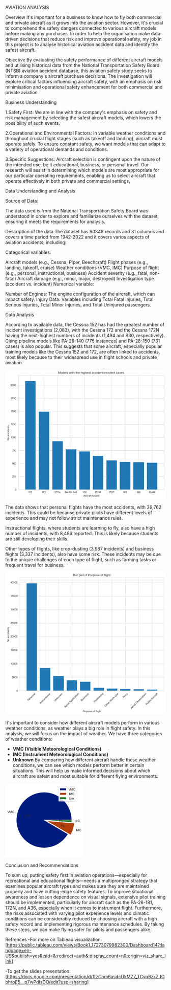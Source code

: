 AVIATION ANALYSIS

Overview
It's important for a business to know how to fly both commercial and private aircraft as it grows into the aviation sector. However, it's crucial to comprehend the safety dangers connected to various aircraft models before making any purchases. In order to help the organisation make data-driven decisions that reduce risk and improve operational safety, my job in this project is to analyse historical aviation accident data and identify the safest aircraft.


Objective
By evaluating the safety performance of different aircraft models and utilising historical data from the National Transportation Safety Board (NTSB) aviation accident database, this aviation safety study seeks to inform a company's aircraft purchase decisions. The investigation will explore critical factors influencing aircraft safety, with an emphasis on risk minimisation and operational safety enhancement for both commercial and private aviation


Business Understanding

1.Safety First: We are in line with the company's emphasis on safety and risk management by selecting the safest aircraft models, which lowers the possibility of such events.

2.Operational and Environmental Factors: In variable weather conditions and throughout crucial flight stages (such as takeoff and landing), aircraft must operate safely. To ensure constant safety, we want models that can adapt to a variety of operational demands and conditions.

3.Specific Suggestions: Aircraft selection is contingent upon the nature of the intended use, be it educational, business, or personal travel. Our research will assist in determining which models are most appropriate for our particular operating requirements, enabling us to select aircraft that operate effectively in both private and commercial settings.


Data Understanding and Analysis

Source of Data:

The data used is from the National Transportation Safety Board was understood in order to explore and familiarize ourselves with the dataset, ensuring it meets the requirements for analysis.

Description of the data
The dataset has 90348 records and 31 columns and covers a time period from 1942-2022 and it covers varios aspects of aviation accidents, including:

Categorical variables:

  Aircraft models (e.g., Cessna, Piper, Beechcraft)
  Flight phases (e.g., landing, takeoff, cruise)
  Weather conditions (VMC, IMC)
  Purpose of flight (e.g., personal, instructional, business)
  Accident severity (e.g., fatal, non-fatal)
  Aircraft damage (e.g., minor, major, destroyed)
  Investigation type (accident vs. incident)
Numerical variable:

  Number of Engines: The engine configuration of the aircraft, which can impact safety.
  Injury Data: Variables including Total Fatal Injuries, Total Serious Injuries, Total Minor Injuries, and Total Uninjured passengers.


Data Analysis

According to available data, the Cessna 152 has had the greatest number of incident investigations (2,083), with the Cessna 172 and the Cessna 172N having the next-highest numbers of incidents (1,494 and 930, respectively). Citing pipeline models like PA-28-140 (775 instances) and PA-28-150 (731 cases) is also popular. This suggests that some aircraft, especially popular training models like the Cessna 152 and 172, are often linked to accidents, most likely because to their widespread use in flight schools and private aviation.


![alt text](image.png)


The data shows that personal flights have the most accidents, with 39,762 incidents. This could be because private pilots have different levels of experience and may not follow strict maintenance rules. 

Instructional flights, where students are learning to fly, also have a high number of incidents, with 8,486 reported. This is likely because students are still developing their skills.

Other types of flights, like crop-dusting (3,987 incidents) and business flights (3,337 incidents), also have some risk. These incidents may be due to the unique challenges of each type of flight, such as farming tasks or frequent travel for business.


![alt text](image-1.png)


It's important to consider how different aircraft models perform in various weather conditions, as weather plays a big role in flight safety. In this analysis, we will focus on the impact of weather. We have three categories of weather conditions:

- **VMC (Visible Meteorological Conditions)** 
- **IMC (Instrument Meteorological Conditions)** 
 - **Unknown** 
By comparing how different aircraft handle these weather conditions, we can see which models perform better in certain situations. This will help us make informed decisions about which aircraft are safest and most suitable for different flying environments.


![alt text](image-3.png)


Conclusion and Recommendations

To sum up, putting safety first in aviation operations—especially for recreational and educational flights—needs a multipronged strategy that examines popular aircraft types and makes sure they are maintained properly and have cutting-edge safety features. To improve situational awareness and lessen dependence on visual signals, extensive pilot training should be implemented, particularly for aircraft such as the PA-28-181, 172N, and A36, especially when it comes to instrument flight. Furthermore, the risks associated with varying pilot experience levels and climatic conditions can be considerably reduced by choosing aircraft with a high safety record and implementing rigorous maintenance schedules. By taking these steps, we can make flying safer for pilots and passengers alike.

Refrences
-For more on Tableau visualization:[https://public.tableau.com/views/Book1_17273079982300/Dashboard14?:language=en-US&publish=yes&:sid=&:redirect=auth&:display_count=n&:origin=viz_share_link]


-To get the slides presentation: [https://docs.google.com/presentation/d/1tzChm6asdcUkMZ7_TCyq6zkZJObhroE5__p7wPdIsDQ/edit?usp=sharing]








